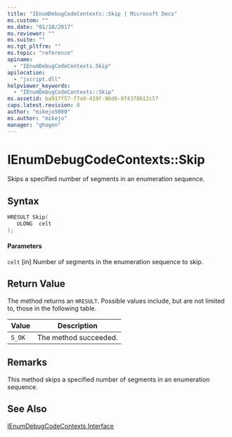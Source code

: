 ```yaml
---
title: "IEnumDebugCodeContexts::Skip | Microsoft Docs"
ms.custom: ""
ms.date: "01/18/2017"
ms.reviewer: ""
ms.suite: ""
ms.tgt_pltfrm: ""
ms.topic: "reference"
apiname:
  - "IEnumDebugCodeContexts.Skip"
apilocation:
  - "jscript.dll"
helpviewer_keywords:
  - "IEnumDebugCodeContexts::Skip"
ms.assetid: ba917f57-f7a9-419f-96d6-8f4378b12c57
caps.latest.revision: 8
author: "mikejo5000"
ms.author: "mikejo"
manager: "ghogen"
---
```

# IEnumDebugCodeContexts::Skip
Skips a specified number of segments in an enumeration sequence.

## Syntax

```cpp
HRESULT Skip(
   ULONG  celt
);
```

#### Parameters
 `celt`
 [in] Number of segments in the enumeration sequence to skip.

## Return Value
 The method returns an `HRESULT`. Possible values include, but are not limited to, those in the following table.

|Value|Description|
|-----------|-----------------|
|`S_OK`|The method succeeded.|

## Remarks
 This method skips a specified number of segments in an enumeration sequence.

## See Also
 [IEnumDebugCodeContexts Interface](../../winscript/reference/ienumdebugcodecontexts-interface.md)